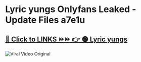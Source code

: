 
 # Lyric yungs Onlyfans Leaked - Update Files a7e1u

## <h2><a href="https://clipsfans.com/Lyric_yungs&ref=git">🔗 Click to LINKS ⏩⏩ 👉 🟢 Lyric yungs </a></h2>

<a href="https://clipsfans.com/Lyric_yungs&ref=git" rel="nofollow" data-target="animated-image.originalLink"><img src="https://i.ibb.co.com/xMMVF88/686577567.gif" alt="Viral Video Original" style="max-width: 100%; display: inline-block;" data-target="animated-image.originalImage"></a>

